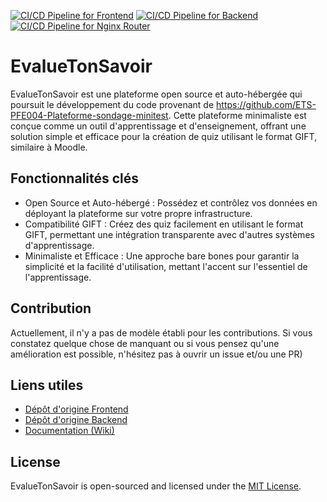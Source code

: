 [![CI/CD Pipeline for Frontend](https://github.com/ets-cfuhrman-pfe/EvalueTonSavoir/actions/workflows/frontend-deploy.yml/badge.svg)](https://github.com/ets-cfuhrman-pfe/EvalueTonSavoir/actions/workflows/frontend-deploy.yml)
[![CI/CD Pipeline for Backend](https://github.com/ets-cfuhrman-pfe/EvalueTonSavoir/actions/workflows/backend-deploy.yml/badge.svg)](https://github.com/ets-cfuhrman-pfe/EvalueTonSavoir/actions/workflows/backend-deploy.yml)
[![CI/CD Pipeline for Nginx Router](https://github.com/ets-cfuhrman-pfe/EvalueTonSavoir/actions/workflows/deploy.yml/badge.svg)](https://github.com/ets-cfuhrman-pfe/EvalueTonSavoir/actions/workflows/deploy.yml)

# EvalueTonSavoir 

EvalueTonSavoir est une plateforme open source et auto-hébergée qui poursuit le développement du code provenant de https://github.com/ETS-PFE004-Plateforme-sondage-minitest. Cette plateforme minimaliste est conçue comme un outil d'apprentissage et d'enseignement, offrant une solution simple et efficace pour la création de quiz utilisant le format GIFT, similaire à Moodle.

## Fonctionnalités clés

* Open Source et Auto-hébergé : Possédez et contrôlez vos données en déployant la plateforme sur votre propre infrastructure.
* Compatibilité GIFT : Créez des quiz facilement en utilisant le format GIFT, permettant une intégration transparente avec d'autres systèmes d'apprentissage.
* Minimaliste et Efficace : Une approche bare bones pour garantir la simplicité et la facilité d'utilisation, mettant l'accent sur l'essentiel de l'apprentissage.

## Contribution

Actuellement, il n'y a pas de modèle établi pour les contributions. Si vous constatez quelque chose de manquant ou si vous pensez qu'une amélioration est possible, n'hésitez pas à ouvrir un issue et/ou une PR)

## Liens utiles

* [Dépôt d'origine Frontend](https://github.com/ETS-PFE004-Plateforme-sondage-minitest/ETS-PFE004-EvalueTonSavoir-Frontend)
* [Dépôt d'origine Backend](https://github.com/ETS-PFE004-Plateforme-sondage-minitest/ETS-PFE004-EvalueTonSavoir-Backend)
* [Documentation (Wiki)](https://github.com/louis-antoine-etsmtl/EvalueTonSavoir/wiki)

## License

EvalueTonSavoir is open-sourced and licensed under the [MIT License](/LICENSE).
